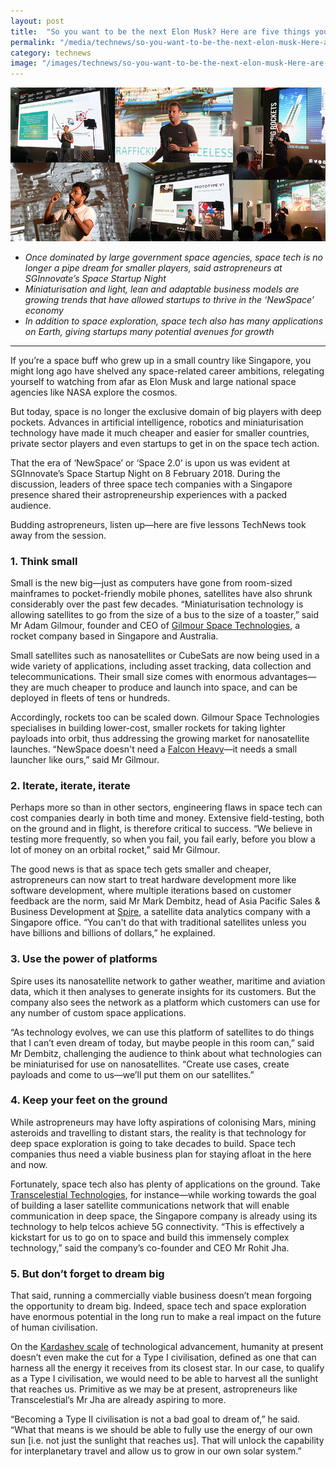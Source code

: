 ```yaml
---
layout: post
title:  "So you want to be the next Elon Musk? Here are five things you should know"
permalink: "/media/technews/so-you-want-to-be-the-next-elon-musk-Here-are-five-things-you-should-know"
category: technews
image: "/images/technews/so-you-want-to-be-the-next-elon-musk-Here-are-five-things-you-should-know-part-1.png"
---
```


![So you want to be the next Elon Musk? Here are five things you should know](/images/technews/so-you-want-to-be-the-next-elon-musk-Here-are-five-things-you-should-know-part-1.png)


* *Once dominated by large government space agencies, space tech is no longer a pipe dream for smaller players, said astropreneurs at SGInnovate’s Space Startup Night*
* *Miniaturisation and light, lean and adaptable business models are growing trends that have allowed startups to thrive in the ‘NewSpace’ economy*
* *In addition to space exploration, space tech also has many applications on Earth, giving startups many potential avenues for growth*
 
--- 
 
If you’re a space buff who grew up in a small country like Singapore, you might long ago have shelved any space-related career ambitions, relegating yourself to watching from afar as Elon Musk and large national space agencies like NASA explore the cosmos. 

But today, space is no longer the exclusive domain of big players with deep pockets. Advances in artificial intelligence, robotics and miniaturisation technology have made it much cheaper and easier for smaller countries, private sector players and even startups to get in on the space tech action. 

That the era of ‘NewSpace’ or ‘Space 2.0’ is upon us was evident at SGInnovate’s Space Startup Night on 8 February 2018. During the discussion, leaders of three space tech companies with a Singapore presence shared their astropreneurship experiences with a packed audience.

Budding astropreneurs, listen up—here are five lessons TechNews took away from the session.  

### **1. Think small**
Small is the new big—just as computers have gone from room-sized mainframes to pocket-friendly mobile phones, satellites have also shrunk considerably over the past few decades. “Miniaturisation technology is allowing satellites to go from the size of a bus to the size of a toaster,” said Mr Adam Gilmour, founder and CEO of [Gilmour Space Technologies](https://www.gspacetech.com/), a rocket company based in Singapore and Australia.

Small satellites such as nanosatellites or CubeSats are now being used in a wide variety of applications, including asset tracking, data collection and telecommunications. Their small size comes with enormous advantages—they are much cheaper to produce and launch into space, and can be deployed in fleets of tens or hundreds.

Accordingly, rockets too can be scaled down. Gilmour Space Technologies specialises in building lower-cost, smaller rockets for taking lighter payloads into orbit, thus addressing the growing market for nanosatellite launches. “NewSpace doesn't need a [Falcon Heavy](https://www.nytimes.com/2018/02/06/science/falcon-heavy-spacex-launch.html)—it needs a small launcher like ours,” said Mr Gilmour.   

### **2. Iterate, iterate, iterate**
Perhaps more so than in other sectors, engineering flaws in space tech can cost companies dearly in both time and money. Extensive field-testing, both on the ground and in flight, is therefore critical to success. “We believe in testing more frequently, so when you fail, you fail early, before you blow a lot of money on an orbital rocket,” said Mr Gilmour.

The good news is that as space tech gets smaller and cheaper, astropreneurs can now start to treat hardware development more like software development, where multiple iterations based on customer feedback are the norm, said Mr Mark Dembitz, head of Asia Pacific Sales & Business Development at [Spire](https://spire.com/), a satellite data analytics company with a Singapore office. “You can't do that with traditional satellites unless you have billions and billions of dollars,” he explained.

### **3. Use the power of platforms**
Spire uses its nanosatellite network to gather weather, maritime and aviation data, which it then analyses to generate insights for its customers. But the company also sees the network as a platform which customers can use for any number of custom space applications.

“As technology evolves, we can use this platform of satellites to do things that I can’t even dream of today, but maybe people in this room can,” said Mr Dembitz, challenging the audience to think about what technologies can be miniaturised for use on nanosatellites. “Create use cases, create payloads and come to us—we’ll put them on our satellites.”

### **4. Keep your feet on the ground**
While astropreneurs may have lofty aspirations of colonising Mars, mining asteroids and travelling to distant stars, the reality is that technology for deep space exploration is going to take decades to build. Space tech companies thus need a viable business plan for staying afloat in the here and now. 

Fortunately, space tech also has plenty of applications on the ground. Take [Transcelestial Technologies](http://transcelestial.com/), for instance—while working towards the goal of building a laser satellite communications network that will enable communication in deep space, the Singapore company is already using its technology to help telcos achieve 5G connectivity. “This is effectively a kickstart for us to go on to space and build this immensely complex technology,” said the company’s co-founder and CEO Mr Rohit Jha.  

### **5. But don’t forget to dream big**
That said, running a commercially viable business doesn’t mean forgoing the opportunity to dream big. Indeed, space tech and space exploration have enormous potential in the long run to make a real impact on the future of human civilisation. 

On the [Kardashev scale](https://futurism.com/the-kardashev-scale-type-i-ii-iii-iv-v-civilization/) of technological advancement, humanity at present doesn’t even make the cut for a Type I civilisation, defined as one that can harness all the energy it receives from its closest star. In our case, to qualify as a Type I civilisation, we would need to be able to harvest all the sunlight that reaches us. Primitive as we may be at present, astropreneurs like Transcelestial’s Mr Jha are already aspiring to more. 

“Becoming a Type II civilisation is not a bad goal to dream of,” he said. “What that means is we should be able to fully use the energy of our own sun [i.e. not just the sunlight that reaches us]. That will unlock the capability for interplanetary travel and allow us to grow in our own solar system.”
